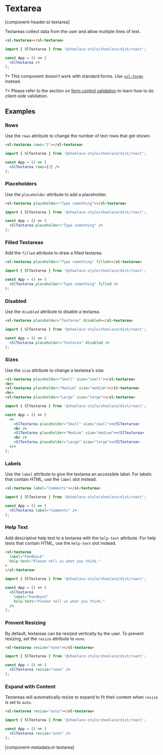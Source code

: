 # Textarea

[component-header:sl-textarea]

Textareas collect data from the user and allow multiple lines of text.

```html preview
<sl-textarea></sl-textarea>
```

```jsx react
import { SlTextarea } from '@shoelace-style/shoelace/dist/react';

const App = () => (
  <SlTextarea />
);
```

?> This component doesn't work with standard forms. Use [`<sl-form>`](/components/form) instead.

?> Please refer to the section on [form control validation](/components/form?id=form-control-validation) to learn how to do client-side validation.

## Examples

### Rows

Use the `rows` attribute to change the number of text rows that get shown.

```html preview
<sl-textarea rows="2"></sl-textarea>
```

```jsx react
import { SlTextarea } from '@shoelace-style/shoelace/dist/react';

const App = () => (
  <SlTextarea rows={2} />
);
```

### Placeholders

Use the `placeholder` attribute to add a placeholder.

```html preview
<sl-textarea placeholder="Type something"></sl-textarea>
```

```jsx react
import { SlTextarea } from '@shoelace-style/shoelace/dist/react';

const App = () => (
  <SlTextarea placeholder="Type something" />
);
```

### Filled Textareas

Add the `filled` attribute to draw a filled textarea.

```html preview
<sl-textarea placeholder="Type something" filled></sl-textarea>
```

```jsx react
import { SlTextarea } from '@shoelace-style/shoelace/dist/react';

const App = () => (
  <SlTextarea placeholder="Type something" filled />
);
```

### Disabled

Use the `disabled` attribute to disable a textarea.

```html preview
<sl-textarea placeholder="Textarea" disabled></sl-textarea>
```

```jsx react
import { SlTextarea } from '@shoelace-style/shoelace/dist/react';

const App = () => (
  <SlTextarea placeholder="Textarea" disabled />
);
```

### Sizes

Use the `size` attribute to change a textarea's size.

```html preview
<sl-textarea placeholder="Small" size="small"></sl-textarea>
<br>
<sl-textarea placeholder="Medium" size="medium"></sl-textarea>
<br>
<sl-textarea placeholder="Large" size="large"></sl-textarea>
```

```jsx react
import { SlTextarea } from '@shoelace-style/shoelace/dist/react';

const App = () => (
  <>
    <SlTextarea placeholder="Small" size="small"></SlTextarea>
    <br />
    <SlTextarea placeholder="Medium" size="medium"></SlTextarea>
    <br />
    <SlTextarea placeholder="Large" size="large"></SlTextarea>
  </>
);
```

### Labels

Use the `label` attribute to give the textarea an accessible label. For labels that contain HTML, use the `label` slot instead.

```html preview
<sl-textarea label="Comments"></sl-textarea>
```

```jsx react
import { SlTextarea } from '@shoelace-style/shoelace/dist/react';

const App = () => (
  <SlTextarea label="Comments" />
);
```

### Help Text

Add descriptive help text to a textarea with the `help-text` attribute. For help texts that contain HTML, use the `help-text` slot instead.

```html preview
<sl-textarea 
  label="Feedback" 
  help-text="Please tell us what you think."
>
</sl-textarea>
```

```jsx react
import { SlTextarea } from '@shoelace-style/shoelace/dist/react';

const App = () => (
  <SlTextarea
    label="Feedback"
    help-text="Please tell us what you think."
  />
);
```

### Prevent Resizing

By default, textareas can be resized vertically by the user. To prevent resizing, set the `resize` attribute to `none`.

```html preview
<sl-textarea resize="none"></sl-textarea>
```

```jsx react
import { SlTextarea } from '@shoelace-style/shoelace/dist/react';

const App = () => (
  <SlTextarea resize="none" />
);
```

### Expand with Content

Textareas will automatically resize to expand to fit their content when `resize` is set to `auto`.

```html preview
<sl-textarea resize="auto"></sl-textarea>
```

```jsx react
import { SlTextarea } from '@shoelace-style/shoelace/dist/react';

const App = () => (
  <SlTextarea resize="auto" />
);
```

[component-metadata:sl-textarea]

